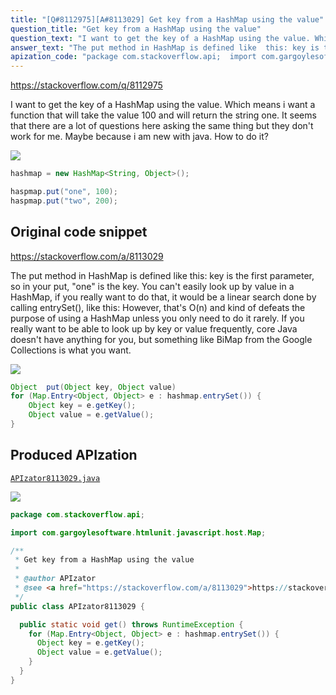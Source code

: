 ```yaml
---
title: "[Q#8112975][A#8113029] Get key from a HashMap using the value"
question_title: "Get key from a HashMap using the value"
question_text: "I want to get the key of a HashMap using the value. Which means i want a function that will take the value 100 and will return the string one. It seems that there are a lot of questions here asking the same thing but they don't work for me. Maybe because i am new with java. How to do it?"
answer_text: "The put method in HashMap is defined like  this: key is the first parameter, so in your put, \"one\" is the key. You can't easily look up by value in a HashMap, if you really want to do that, it would be a linear search done by calling  entrySet(), like this: However, that's O(n) and kind of defeats the purpose of using a HashMap unless you only need to do it rarely. If you really want to be able to look up by key or value frequently, core Java doesn't have anything for you, but something like BiMap from the Google Collections is what you want."
apization_code: "package com.stackoverflow.api;  import com.gargoylesoftware.htmlunit.javascript.host.Map;  /**  * Get key from a HashMap using the value  *  * @author APIzator  * @see <a href=\"https://stackoverflow.com/a/8113029\">https://stackoverflow.com/a/8113029</a>  */ public class APIzator8113029 {    public static void get() throws RuntimeException {     for (Map.Entry<Object, Object> e : hashmap.entrySet()) {       Object key = e.getKey();       Object value = e.getValue();     }   } }"
---
```


https://stackoverflow.com/q/8112975

I want to get the key of a HashMap using the value.
Which means i want a function that will take the value 100 and will return the string one.
It seems that there are a lot of questions here asking the same thing but they don&#x27;t work for me.
Maybe because i am new with java.
How to do it?


<div class="code-logo"><img src="/stackoverflow.png" /></div>

```java
hashmap = new HashMap<String, Object>();

haspmap.put("one", 100);
haspmap.put("two", 200);
```


## Original code snippet

https://stackoverflow.com/a/8113029

The put method in HashMap is defined like  this:
key is the first parameter, so in your put, &quot;one&quot; is the key. You can&#x27;t easily look up by value in a HashMap, if you really want to do that, it would be a linear search done by calling  entrySet(), like this:
However, that&#x27;s O(n) and kind of defeats the purpose of using a HashMap unless you only need to do it rarely. If you really want to be able to look up by key or value frequently, core Java doesn&#x27;t have anything for you, but something like BiMap from the Google Collections is what you want.

<div class="code-logo"><img src="/stackoverflow.png" /></div>

```java
Object  put(Object key, Object value)
for (Map.Entry<Object, Object> e : hashmap.entrySet()) {
    Object key = e.getKey();
    Object value = e.getValue();
}
```

## Produced APIzation

[`APIzator8113029.java`](https://github.com/pasqualesalza/apization-temp-data/raw/master/search/APIzator8113029.java)

<div class="code-logo"><img src="/apizator.png" /></div>

```java
package com.stackoverflow.api;

import com.gargoylesoftware.htmlunit.javascript.host.Map;

/**
 * Get key from a HashMap using the value
 *
 * @author APIzator
 * @see <a href="https://stackoverflow.com/a/8113029">https://stackoverflow.com/a/8113029</a>
 */
public class APIzator8113029 {

  public static void get() throws RuntimeException {
    for (Map.Entry<Object, Object> e : hashmap.entrySet()) {
      Object key = e.getKey();
      Object value = e.getValue();
    }
  }
}

```